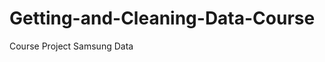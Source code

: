 Getting-and-Cleaning-Data-Course
========================================

Course Project Samsung Data

